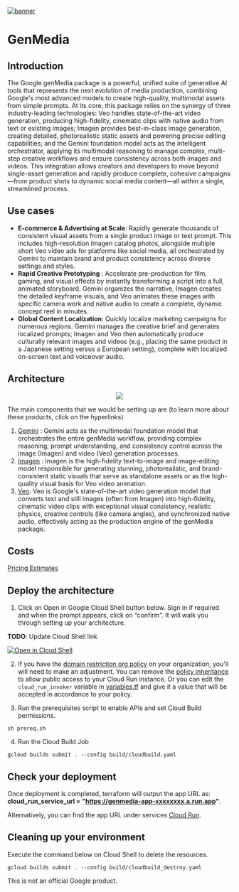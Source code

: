 [![banner](../banner.png)](https://cloud.google.com/?utm_source=github&utm_medium=referral&utm_campaign=GCP&utm_content=packages_repository_banner)
# GenMedia

## Introduction
The Google genMedia package is a powerful, unified suite of generative AI tools that represents the next evolution of media production, combining Google's most advanced models to create high-quality, multimodal assets from simple prompts. At its core, this package relies on the synergy of three industry-leading technologies: Veo handles state-of-the-art video generation, producing high-fidelity, cinematic clips with native audio from text or existing images; Imagen provides best-in-class image generation, creating detailed, photorealistic static assets and powering precise editing capabilities; and the Gemini foundation model acts as the intelligent orchestrator, applying its multimodal reasoning to manage complex, multi-step creative workflows and ensure consistency across both images and videos. This integration allows creators and developers to move beyond single-asset generation and rapidly produce complete, cohesive campaigns—from product shots to dynamic social media content—all within a single, streamlined process.

## Use cases

* __E-commerce & Advertising at Scale__: Rapidly generate thousands of consistent visual assets from a single product image or text prompt. This includes high-resolution Imagen catalog photos, alongside multiple short Veo video ads for platforms like social media, all orchestrated by Gemini to maintain brand and product consistency across diverse settings and styles.
* __Rapid Creative Prototyping__ :  Accelerate pre-production for film, gaming, and visual effects by instantly transforming a script into a full, animated storyboard. Gemini organizes the narrative, Imagen creates the detailed keyframe visuals, and Veo animates these images with specific camera work and native audio to create a complete, dynamic concept reel in minutes.
* __Global Content Localization__: Quickly localize marketing campaigns for numerous regions. Gemini manages the creative brief and generates localized prompts; Imagen and Veo then automatically produce culturally relevant images and videos (e.g., placing the same product in a Japanese setting versus a European setting), complete with localized on-screen text and voiceover audio.


## Architecture
<p align="center"><img src="app/images/architecture.png"></p>
The main components that we would be setting up are (to learn more about these products, click on the hyperlinks)

1. [Gemini](https://cloud.google.com/looker) :  Gemini acts as the multimodal foundation model that orchestrates the entire genMedia workflow, providing complex reasoning, prompt understanding, and consistency control across the image (Imagen) and video (Veo) generation processes.
2. [Imagen](https://cloud.google.com/vertex-ai/generative-ai/docs/image/overview) : Imagen is the high-fidelity text-to-image and image-editing model responsible for generating stunning, photorealistic, and brand-consistent static visuals that serve as standalone assets or as the high-quality visual basis for Veo video animation.
3. [Veo](https://cloud.google.com/vertex-ai/generative-ai/docs/model-reference/veo-video-generation): Veo is Google's state-of-the-art video generation model that converts text and still images (often from Imagen) into high-fidelity, cinematic video clips with exceptional visual consistency, realistic physics, creative controls (like camera angles), and synchronized native audio, effectively acting as the production engine of the genMedia package.


## Costs

[Pricing Estimates](https://cloud.google.com/vertex-ai/generative-ai/pricing#modality-based-pricing)


## Deploy the architecture

1. Click on Open in Google Cloud Shell button below. Sign in if required and when the prompt appears, click on “confirm”. It will walk you through setting up your architecture.

**TODO**: Update Cloud Shell link

<a href="https://ssh.cloud.google.com/cloudshell/editor?cloudshell_git_repo=https://github.com/GoogleCloudPlatform/click-to-deploy-solutions&cloudshell_workspace=genmedia&cloudshell_open_in_editor=infra/variables.tf&cloudshell_tutorial=tutorial.md" target="_new">
    <img alt="Open in Cloud Shell" src="https://gstatic.com/cloudssh/images/open-btn.svg">
</a>

2. If you have the [domain restriction org policy](https://cloud.google.com/resource-manager/docs/organization-policy/restricting-domains) on your organization, you'll will need to make an adjustment. You can remove the [policy inheritance](https://cloud.google.com/resource-manager/docs/organization-policy/creating-managing-policies#inheriting_organization_policy) to allow public access to your Cloud Run instance. Or you can edit the `cloud_run_invoker` variable in [variables.tf](https://github.com/GoogleCloudPlatform/click-to-deploy-solutions/blob/main/genmedia/infra/variables.tf) and give it a value that will be accepted in accordance to your policy.

3. Run the prerequisites script to enable APIs and set Cloud Build permissions.
```
sh prereq.sh
```

4. Run the Cloud Build Job
```
gcloud builds submit . --config build/cloudbuild.yaml
```

## Check your deployment
Once deployment is completed, terraform will output the app URL as: **cloud_run_service_url = "https://genmedia-app-xxxxxxxx.a.run.app"**.

Alternatively, you can find the app URL under services [Cloud Run](https://console.cloud.google.com/run).


## Cleaning up your environment
Execute the command below on Cloud Shell to delete the resources.
```
gcloud builds submit . --config build/cloudbuild_destroy.yaml
```

This is not an official Google product.
